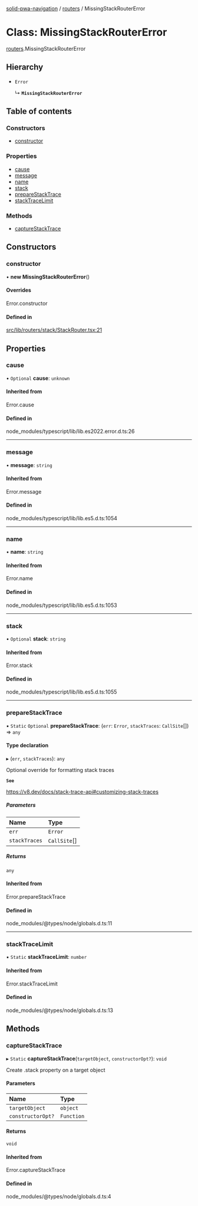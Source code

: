 [solid-pwa-navigation](../README.md) / [routers](../modules/routers.md) / MissingStackRouterError

# Class: MissingStackRouterError

[routers](../modules/routers.md).MissingStackRouterError

## Hierarchy

- `Error`

  ↳ **`MissingStackRouterError`**

## Table of contents

### Constructors

- [constructor](routers.MissingStackRouterError.md#constructor)

### Properties

- [cause](routers.MissingStackRouterError.md#cause)
- [message](routers.MissingStackRouterError.md#message)
- [name](routers.MissingStackRouterError.md#name)
- [stack](routers.MissingStackRouterError.md#stack)
- [prepareStackTrace](routers.MissingStackRouterError.md#preparestacktrace)
- [stackTraceLimit](routers.MissingStackRouterError.md#stacktracelimit)

### Methods

- [captureStackTrace](routers.MissingStackRouterError.md#capturestacktrace)

## Constructors

### constructor

• **new MissingStackRouterError**()

#### Overrides

Error.constructor

#### Defined in

[src/lib/routers/stack/StackRouter.tsx:21](https://gitlab.com/cdellacqua/solid-pwa-navigation/-/blob/main/src/lib/routers/stack/StackRouter.tsx#L21)

## Properties

### cause

• `Optional` **cause**: `unknown`

#### Inherited from

Error.cause

#### Defined in

node_modules/typescript/lib/lib.es2022.error.d.ts:26

___

### message

• **message**: `string`

#### Inherited from

Error.message

#### Defined in

node_modules/typescript/lib/lib.es5.d.ts:1054

___

### name

• **name**: `string`

#### Inherited from

Error.name

#### Defined in

node_modules/typescript/lib/lib.es5.d.ts:1053

___

### stack

• `Optional` **stack**: `string`

#### Inherited from

Error.stack

#### Defined in

node_modules/typescript/lib/lib.es5.d.ts:1055

___

### prepareStackTrace

▪ `Static` `Optional` **prepareStackTrace**: (`err`: `Error`, `stackTraces`: `CallSite`[]) => `any`

#### Type declaration

▸ (`err`, `stackTraces`): `any`

Optional override for formatting stack traces

**`See`**

https://v8.dev/docs/stack-trace-api#customizing-stack-traces

##### Parameters

| Name | Type |
| :------ | :------ |
| `err` | `Error` |
| `stackTraces` | `CallSite`[] |

##### Returns

`any`

#### Inherited from

Error.prepareStackTrace

#### Defined in

node_modules/@types/node/globals.d.ts:11

___

### stackTraceLimit

▪ `Static` **stackTraceLimit**: `number`

#### Inherited from

Error.stackTraceLimit

#### Defined in

node_modules/@types/node/globals.d.ts:13

## Methods

### captureStackTrace

▸ `Static` **captureStackTrace**(`targetObject`, `constructorOpt?`): `void`

Create .stack property on a target object

#### Parameters

| Name | Type |
| :------ | :------ |
| `targetObject` | `object` |
| `constructorOpt?` | `Function` |

#### Returns

`void`

#### Inherited from

Error.captureStackTrace

#### Defined in

node_modules/@types/node/globals.d.ts:4
